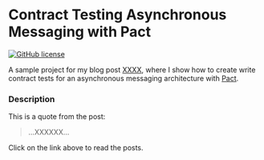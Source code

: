 # Contract Testing Asynchronous Messaging with Pact

[![GitHub license](https://img.shields.io/badge/license-MIT-blue.svg)](https://raw.githubusercontent.com/chicio/Contract-Testing-Asynchronous-Messaging-Pact/master/LICENSE.md)

A sample project for my blog post [XXXX](https://www.fabrizioduroni.it/XXX.html), where I show how to create write contract tests for an asynchronous messaging architecture with [Pact](https://docs.pact.io "pact").

### Description

This is a quote from the post:

>...XXXXXX...

Click on the link above to read the posts.
